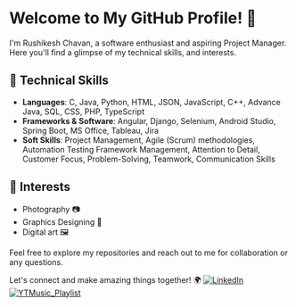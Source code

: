 # Welcome to My GitHub Profile! 👋

I'm Rushikesh Chavan, a software enthusiast and aspiring Project Manager. Here you'll find a glimpse of my technical skills, and interests.

## 🚀 Technical Skills

- **Languages**: C, Java, Python, HTML, JSON, JavaScript, C++, Advance Java, SQL, CSS, PHP, TypeScript
- **Frameworks & Software**: Angular, Django, Selenium, Android Studio, Spring Boot, MS Office, Tableau, Jira
- **Soft Skills**: Project Management, Agile (Scrum) methodologies, Automation Testing Framework Management, Attention to Detail, Customer Focus, Problem-Solving, Teamwork, Communication Skills

## 🌟 Interests

- Photography 📷
- Graphics Designing 🎨
- Digital art 🖼️


Feel free to explore my repositories and reach out to me for collaboration or any questions.

Let's connect and make amazing things together! 🌍
[![LinkedIn]][LinkedIn-url]
[![YTMusic_Playlist]][YTMusic_Playlist-url]

<!-- MARKDOWN LINKS & IMAGES -->
<!-- https://www.markdownguide.org/basic-syntax/#reference-style-links -->
[Python]: https://img.shields.io/badge/python-3670A0?style=flat&logo=python&logoColor=ffdd54
[Python-url]: test
[HTML5]: https://img.shields.io/badge/html5-%23E34F26.svg?style=flat&logo=html5&logoColor=white
[HTML5-url]: test
[CSS3]: https://img.shields.io/badge/css3-%231572B6.svg?style=flat&logo=css3&logoColor=white
[CSS3-url]: test
[JavaScript]: https://img.shields.io/badge/javascript-%23323330.svg?style=flat&logo=javascript&logoColor=%23F7DF1E
[JavaScript-url]: test
[TypeScript]: https://img.shields.io/badge/typescript-%23007ACC.svg?style=flat&logo=typescript&logoColor=white
[TypeScript-url]: test
[C]: https://img.shields.io/badge/c-%2300599C.svg?style=flat&logo=c&logoColor=white
[C-url]: test
[C++]: https://img.shields.io/badge/c++-%2300599C.svg?style=flat&logo=c%2B%2B&logoColor=white
[C++-url]: test
[Java]: https://img.shields.io/badge/java-%23ED8B00.svg?style=flat&logo=openjdk&logoColor=white
[Java-url]: test
[SQL]: https://img.shields.io/badge/sql-%2307405e.svg?style=flat&logo=sqlite&logoColor=white
[SQL-url]: test
[PHP]: https://img.shields.io/badge/php-%23777BB4.svg?style=flat&logo=php&logoColor=white
[PHP-url]: test
[Angular]: https://img.shields.io/badge/angular-%23DD0031.svg?style=flat&logo=angular&logoColor=white
[Angular-url]: test
[React]: https://img.shields.io/badge/react-%2320232a.svg?style=flat&logo=react&logoColor=%2361DAFB
[React-url]: test
[jQuery]: https://img.shields.io/badge/jquery-%230769AD.svg?style=flat&logo=jquery&logoColor=white
[jQuery-url]: test
[Django]: https://img.shields.io/badge/django-%23092E20.svg?style=flat&logo=django&logoColor=white
[Django-url]: test
[Selenium]: https://img.shields.io/badge/-selenium-%43B02A?style=flat&logo=selenium&logoColor=white
[Selenium-url]: test
[Bootstrap]: https://img.shields.io/badge/bootstrap-%238511FA.svg?style=flat&logo=bootstrap&logoColor=white
[Bootstrap-url]: test
[Android Studio]: https://img.shields.io/badge/Android%20Studio-3DDC84.svg?style=flat&logo=android-studio&logoColor=white
[Android Studio-url]: test
[Anaconda]: https://img.shields.io/badge/Anaconda-%2344A833.svg?style=flat&logo=anaconda&logoColor=white
[Anaconda-url]: test
[Spring]: https://img.shields.io/badge/spring-%236DB33F.svg?style=flat&logo=spring&logoColor=white
[Spring-url]: test
[MS_Office]: https://img.shields.io/badge/MS_Office-0078D4?style=flat&logo=microsoft&logoColor=white
[MS_Office-url]: test
[Tableau]: https://img.shields.io/badge/Tableau-%231572B6.svg?style=flat
[Tableau-url]: test
[Jira]: https://img.shields.io/badge/jira-%230A0FFF.svg?style=flat&logo=jira&logoColor=white
[Jira-url]: test
[Firebase]: https://img.shields.io/badge/Firebase-039BE5?style=flat&logo=Firebase&logoColor=white
[Firebase-url]: test
[MongoDB]: https://img.shields.io/badge/MongoDB-%234ea94b.svg?style=flat&logo=mongodb&logoColor=white
[MongoDB-url]: test
[MySQL]: https://img.shields.io/badge/mysql-%2300f.svg?style=flat&logo=mysql&logoColor=white
[MySQL-url]: test
[Postgres]: https://img.shields.io/badge/postgres-%23316192.svg?style=flat&logo=postgresql&logoColor=white
[Postgres-url]: test
[Windows]: https://img.shields.io/badge/Windows-0078D6?style=flat&logo=windows&logoColor=white
[Windows-url]: test
[Linux]: https://img.shields.io/badge/Linux-FCC624?style=flat&logo=linux&logoColor=black
[Linux-url]: test
[macOS]: https://img.shields.io/badge/mac%20os-000000?style=flat&logo=macos&logoColor=F0F0F0
[macOS-url]: test
[Android]: https://img.shields.io/badge/Android-3DDC84?style=flat&logo=android&logoColor=white
[Android-url]: test
[Lineageos]: https://img.shields.io/badge/lineageos-167C80?style=flat&logo=lineageos&logoColor=white
[Lineageos-url]: test
[iOS]: https://img.shields.io/badge/iOS-000000?style=flat&logo=ios&logoColor=white
[iOS-url]: test
[iOS]: https://img.shields.io/badge/iOS-000000?style=flat&logo=ios&logoColor=white
[iOS-url]: test

[LinkedIn]: https://img.shields.io/badge/linkedin-%230077B5.svg?style=flat&logo=linkedin&logoColor=white
[LinkedIn-url]: https://www.linkedin.com/in/rushi-chavan
[YTMusic_Playlist]: https://img.shields.io/badge/Music_Playlist-FF0000?style=flat&logo=youtube-music&logoColor=white
[YTMusic_Playlist-url]: https://music.youtube.com/browse/UCcJvkN84ZwcK6NCkyNg1AyQ
[Riot_Games]: https://img.shields.io/badge/riotgames-D32936.svg?style=flat&logo=riotgames&logoColor=white "RowdyRushya#USA|RowdyRushya#IND"
[Riot_Games-ID]: RowdyRushya#USA|RowdyRushya#IND
